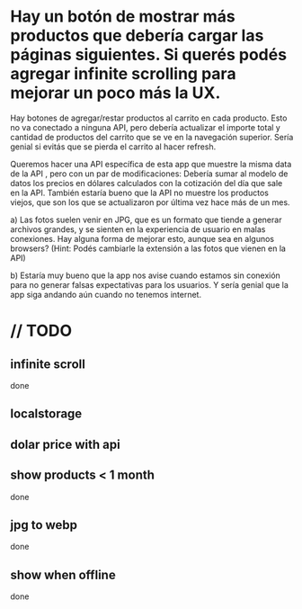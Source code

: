 
# Hay un botón de mostrar más productos que debería cargar las páginas siguientes. Si querés podés agregar infinite scrolling para mejorar un poco más la UX.

Hay botones de agregar/restar productos al carrito en cada producto. Esto no va conectado a ninguna API, pero debería actualizar el importe total y cantidad de productos del carrito que se ve en la navegación superior. Sería genial si evitás que se pierda el carrito al hacer refresh.

Queremos hacer una API específica de esta app que muestre la misma data de la API , pero con un par de modificaciones:
Debería sumar al modelo de datos los precios en dólares calculados con la cotización del día que sale en la API.
También estaría bueno que la API no muestre los productos viejos, que son los que se actualizaron por última vez hace más de un mes.

a) Las fotos suelen venir en JPG, que es un formato que tiende a generar archivos grandes, y se sienten en la experiencia de usuario en malas conexiones. Hay alguna forma de mejorar esto, aunque sea en algunos browsers? (Hint: Podés cambiarle la extensión a las fotos que vienen en la API)

b) Estaría muy bueno que la app nos avise cuando estamos sin conexión para no generar falsas expectativas para los usuarios. Y sería genial que la app siga andando aún cuando no tenemos internet.


# // TODO

## infinite scroll 

done

## localstorage

## dolar price with api

## show products < 1 month

done

## jpg to webp

done

## show when offline

done